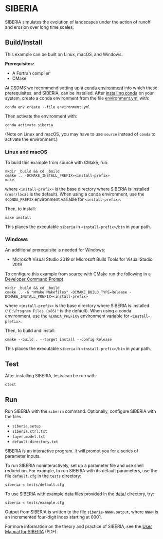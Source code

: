 # SIBERIA

SIBERIA simulates the evolution of landscapes under the action of runoff and erosion over long time scales.

## Build/Install

This example can be built on Linux, macOS, and Windows.

**Prerequisites:**

* A Fortran compiler
* CMake

At CSDMS we recommend setting up a [conda environment](https://conda.io/projects/conda/en/latest/user-guide/tasks/manage-environments.html)
into which these prerequisites, and SIBERIA, can be installed.
After [installing conda](https://conda.io/projects/conda/en/latest/index.html) on your system,
create a conda environment from the file [environment.yml](./environment.yml) with:
```
conda env create --file environment.yml
```
Then activate the environment with:
```
conda activate siberia
```
(Note on Linux and macOS, you may have to use `source` instead of `conda` to activate the environment.)

### Linux and macOS

To build this example from source with CMake, run:
```
mkdir _build && cd _build
cmake .. -DCMAKE_INSTALL_PREFIX=<install-prefix>
make
```
where `<install-prefix>` is the base directory
where SIBERIA is installed (`/usr/local` is the default).
When using a conda environment,
use the `$CONDA_PREFIX` environment variable for `<install-prefix>`.

Then, to install:
```
make install
```
This places the executable `siberia` in `<install-prefix>/bin` in your path.

### Windows

An additional prerequisite is needed for Windows:

* Microsoft Visual Studio 2019 or Microsoft Build Tools for Visual Studio 2019

To configure this example from source with CMake
run the following in a [Developer Command Prompt](https://docs.microsoft.com/en-us/dotnet/framework/tools/developer-command-prompt-for-vs)
```
mkdir _build && cd _build
cmake .. -G "NMake Makefiles" -DCMAKE_BUILD_TYPE=Release -DCMAKE_INSTALL_PREFIX=<install-prefix>
```
where `<install-prefix>` is the base directory
where SIBERIA is installed (`"C:\Program Files (x86)"` is the default).
When using a conda environment,
use the `%CONDA_PREFIX%` environment variable for `<install-prefix>`.


Then, to build and install:
```
cmake --build . --target install --config Release
```
This places the executable `siberia` in `<install-prefix>/bin` in your path.

## Test

After installing SIBERIA,
tests can be run with:
```
ctest
```

## Run

Run SIBERIA with the `siberia` command.
Optionally, configure SIBERIA with the files

* `siberia.setup`
* `siberia.ctrl.txt`
* `layer.model.txt`
* `default-directory.txt`

SIBERIA is an interactive program.
It will prompt you for a series of parameter inputs.

To run SIBERIA noninteractively,
set up a parameter file and use shell redirection.
For example,
to run SIBERIA with its default parameters,
use the file `default.cfg` in the `tests` directory:
```
siberia < tests/default.cfg
```
To use SIBERIA with example data files
provided in the [data/](./data/) directory, try:
```
siberia < tests/example.cfg
```

Output from SIBERIA is written to the file `siberia-NNNN.output`,
where `NNNN` is an incremented four-digit index starting at 0001.

For more information on the theory and practice of SIBERIA,
see the [User Manual for SIBERIA](https://www.telluricresearch.com/siberia_8.30_manual.pdf) (PDF).
